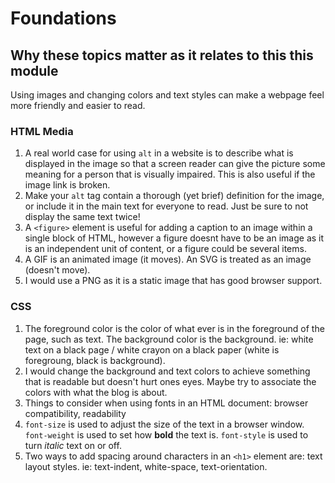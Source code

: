 # Foundations  

## Why these topics matter as it relates to this this module  

Using images and changing colors and text styles can make a webpage feel more friendly and easier to read.

### HTML Media

1. A real world case for using `alt` in a website is to describe what is displayed in the image so that a screen reader can give the picture some meaning for a person that is visually impaired. This is also useful if the image link is broken.  
2. Make your `alt` tag contain a thorough (yet brief) definition for the image, or include it in the main text for everyone to read. Just be sure to not display the same text twice!  
3. A `<figure>` element is useful for adding a caption to an image within a single block of HTML, however a figure doesnt have to be an image as it is an independent unit of content, or a figure could be several items.  
4. A GIF is an animated image (it moves). An SVG is treated as an image (doesn't move).
5. I would use a PNG as it is a static image that has good browser support.  

### CSS  

 1. The foreground color is the color of what ever is in the foreground of the page, such as text. The background color is the background. ie: white text on a black page / white crayon on a black paper (white is foregroung, black is background).  
 2. I would change the background and text colors to achieve something that is readable but doesn't hurt ones eyes. Maybe try to associate the colors with what the blog is about.  
 3. Things to consider when using fonts in an HTML document: browser compatibility, readability
 4. `font-size` is used to adjust the size of the text in a browser window. `font-weight` is used to set how **bold** the text is.  `font-style` is used to turn *italic* text on or off.  
 5. Two ways to add spacing around characters in an `<h1>` element are: text layout styles. ie: text-indent, white-space, text-orientation.
